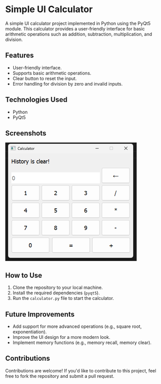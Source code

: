 # Simple UI Calculator

A simple UI calculator project implemented in Python using the PyQt5 module. This calculator provides a user-friendly interface for basic arithmetic operations such as addition, subtraction, multiplication, and division.

## Features
- User-friendly interface.
- Supports basic arithmetic operations.
- Clear button to reset the input.
- Error handling for division by zero and invalid inputs.

## Technologies Used
- Python
- PyQt5

## Screenshots
![Calculator Screenshot 1](https://github.com/Javohir-A/calculator_pyqt5/blob/main/screenshot_1.png)

## How to Use
1. Clone the repository to your local machine.
2. Install the required dependencies (`pyqt5`).
3. Run the `calculator.py` file to start the calculator.

## Future Improvements
- Add support for more advanced operations (e.g., square root, exponentiation).
- Improve the UI design for a more modern look.
- Implement memory functions (e.g., memory recall, memory clear).

## Contributions
Contributions are welcome! If you'd like to contribute to this project, feel free to fork the repository and submit a pull request.
